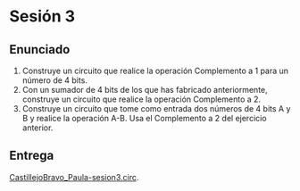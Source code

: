 # Sesión 3

## Enunciado

1. Construye un circuito que realice la operación Complemento a 1 para un número de 4 bits.
2. Con un sumador de 4 bits de los que has fabricado  anteriormente, construye un circuito que realice la operación Complemento a 2.
3. Construye un circuito que tome como entrada dos números de 4 bits A y B y realice la operación A-B. Usa el Complemento a 2  del ejercicio anterior.

## Entrega

[CastillejoBravo_Paula-sesion3.circ](CastillejoBravo_Paula-sesion3.circ).